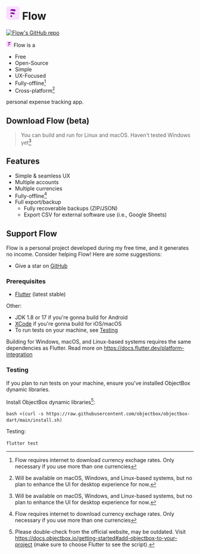 # ![Flow logo](logo@32.png) Flow


[![Flow's GitHub repo](https://img.shields.io/badge/GitHub-flow--mn/flow-f5ccff?logo=github&logoColor=white&style=for-the-badge)](https://github.com/khushalsolanki001/Fine-Tracker)&nbsp;


![Fine Tracker logo](logo@16.png) Flow is a

* Free
* Open-Source
* Simple
* UX-Focused
* Fully-offline[^1]
* Cross-platform[^2]

personal expense tracking app.

## Download Flow (beta)


> You can build and run for Linux and macOS. Haven't tested Windows yet[^2]

## Features

* Simple & seamless UX
* Multiple accounts
* Multiple currencies
* Fully-offline[^1]
* Full export/backup
  * Fully recoverable backups (ZIP/JSON)
  * Export CSV for external software use (i.e., Google Sheets)

## Support Flow

Flow is a personal project developed during my free time, and it generates no
income. Consider helping Flow! Here are some suggestions:

* Give a star on [GitHub](https://github.com/khushalsolanki001/Fine-Tracker)


  
  


### Prerequisites

* [Flutter](https://flutter.dev/) (latest stable)

Other:

* JDK 1.8 or 17 if you're gonna build for Android
* [XCode](https://developer.apple.com/xcode/) if you're gonna build for iOS/macOS
* To run tests on your machine, see [Testing](#testing)

Building for Windows, macOS, and Linux-based systems requires the same
dependencies as Flutter. Read more on <https://docs.flutter.dev/platform-integration>

### Testing

If you plan to run tests on your machine, ensure you've installed ObjectBox
dynamic libraries.

Install ObjectBox dynamic libraries[^3]:

`bash <(curl -s https://raw.githubusercontent.com/objectbox/objectbox-dart/main/install.sh)`

Testing:

`flutter test`

[^1]: Flow requires internet to download currency exchage rates. Only necessary
if you use more than one currencies

[^2]: Will be available on macOS, Windows, and Linux-based systems, but no plan
to enhance the UI for desktop experience for now.

[^3]: Please double-check from the official website, may be outdated. Visit
<https://docs.objectbox.io/getting-started#add-objectbox-to-your-project>
(make sure to choose Flutter to see the script).
